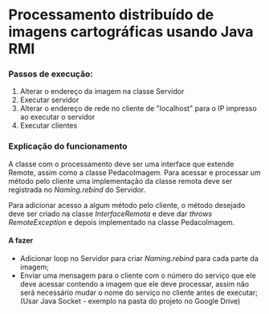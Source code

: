 # Processamento distribuído de imagens cartográficas usando Java RMI

### Passos de execução:
1. Alterar o endereço da imagem na classe Servidor
2. Executar servidor
3. Alterar o endereço de rede no cliente de "localhost" para o IP impresso ao executar o servidor
4. Executar clientes

### Explicação do funcionamento
A classe com o processamento deve ser uma interface que extende Remote, assim como a classe PedacoImagem. 
Para acessar e processar um método pelo cliente uma implementação da classe remota deve ser registrada no *Naming.rebind* do Servidor.

Para adicionar acesso a algum método pelo cliente, o método desejado deve ser criado na classe *InterfaceRemota* e deve dar *throws RemoteException* e depois implementado na classe PedacoImagem.

#### A fazer
 - Adicionar loop no Servidor para criar *Naming.rebind* para cada parte da imagem;
 - Enviar uma mensagem para o cliente com o número do serviço que ele deve acessar contendo a imagem que ele deve processar, assim não será necessário mudar o nome do serviço no cliente antes de executar; (Usar Java Socket - exemplo na pasta do projeto no Google Drive)
